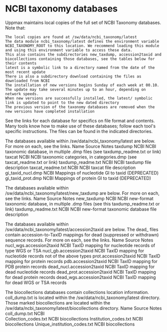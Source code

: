 # NCBI taxonomy databases

Uppmax maintains local copies of the full set of NCBI Taxonomy databases. Note that:

    The local copies are found at /sw/data/ncbi_taxonomy/latest
    The data module ncbi_taxonomy/latest defines the environment variable NCBI_TAXONOMY_ROOT to this location. We recommend loading this module and using this environment variable to access these data.
    This also contains the subdirectories new_taxdump, accession2taxid and biocollections containing those databases, see the tables below for their contents
    latest is a symbolic link to a directory named from the date of the most recent update
    There is also a subdirectory download containing the files as downloaded from NCBI
    The installation of new versions begins Sunday of each week at 00.10. The update may take several minutes up to an hour, depending on network speeds.
    When new versions are successfully installed, the latest/ symbolic link is updated to point to the new dated directory
    The previous version of the taxonomy databases are removed when the new versions have completed installation

See the links for each database for specifics on file format and contents. Many tools know how to make use of these databases; follow each tool's specific instructions. The files can be found in the indicated directories.

The databases available within /sw/data/ncbi_taxonomy/latest are below. For more on each, see the links.
Name 	Source 	Notes
taxdump 	NCBI 	NCBI taxonomic database, in multiple .dmp files (see taxdump_readme.txt or link)
taxcat 	NCBI 	NCBI taxonomic categories, in categories.dmp (see taxcat_readme.txt or link)
taxdump_readme.txt 	NCBI 	NCBI taxdump file description
taxcat_readme.txt 	NCBI 	NCBI taxcat file description
gi_taxid_nucl.dmp 	NCBI 	Mappings of nucleotide GI to taxid (DEPRECATED)
gi_taxid_prot.dmp 	NCBI 	Mappings of protein GI to taxid (DEPRECATED)

The databases available within /sw/data/ncbi_taxonomy/latest/new_taxdump are below. For more on each, see the links.
Name 	Source 	Notes
new_taxdump 	NCBI 	NCBI new-format taxonomic database, in multiple .dmp files (see this taxdump_readme.txt or link)
taxdump_readme.txt 	NCBI 	NCBI new-format taxonomic database file description

The databases available within /sw/data/ncbi_taxonomy/latest/accession2taxid are below. The dead_ files contain accession-to-TaxID mappings for dead (suppressed or withdrawn) sequence records. For more on each, see the links.
Name 	Source 	Notes
nucl_wgs.accession2taxid 	NCBI 	TaxID mapping for nucleotide records of type WGS or TSA
nucl_gb.accession2taxid 	NCBI 	TaxID mapping for nucleotide records not of the above types
prot.accession2taxid 	NCBI 	TaxID mapping for protein records
pdb.accession2taxid 	NCBI 	TaxID mapping for PDB protein records
dead_nucl.accession2taxid 	NCBI 	TaxID mapping for dead nucleotide records
dead_prot.accession2taxid 	NCBI 	TaxID mapping for dead protein records
dead_wgs.accession2taxid 	NCBI 	TaxID mapping for dead WGS or TSA records

The biocollections databases contain collections location information. coll_dump.txt is located within the /sw/data/ncbi_taxonomy/latest directory. Those marked biocollections are located within the /sw/data/ncbi_taxonomy/latest/biocollections directory.
Name 	Source 	Notes
coll_dump.txt 	NCBI 	
Collection_codes.txt 	NCBI 	biocollections
Institution_codes.txt 	NCBI 	biocollections
Unique_institution_codes.txt 	NCBI 	biocollections
